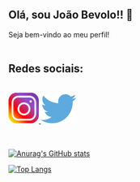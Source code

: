 ## Olá, sou João Bevolo!! 👋


Seja bem-vindo ao meu perfil!
<br><br>
## Redes sociais:
<br>
<a href="https://www.instagram.com/joaobevolon/"> 
<img src="./img/1200px-Instagram-Icon.png" width="60px" />
</a>
<a href="https://twitter.com/BRN3TO"> 
<img src="./img/Twitter_logo_blue.png" width="70px" />
</a>
<br><br><br>


[![Anurag's GitHub stats](https://github-readme-stats.vercel.app/api?username=JoaoNetB&show_icons=true&theme=dark)
](https://github.com/anuraghazra/github-readme-stats)

[![Top Langs](https://github-readme-stats.vercel.app/api/top-langs/?username=JoaoNetB&layout=compact&theme=dark)](https://github.com/anuraghazra/github-readme-stats)


